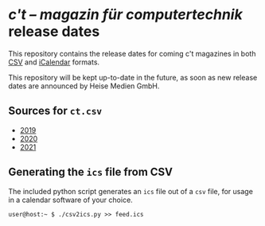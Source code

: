 # _c't – magazin für computertechnik_ release dates

This repository contains the release dates for coming c't magazines in both [CSV](https://en.wikipedia.org/wiki/Comma-separated_values) and [iCalendar](https://en.wikipedia.org/wiki/ICalendar) formats.

This repository will be kept up-to-date in the future, as soon as new release dates are announced by Heise Medien GmbH.

## Sources for `ct.csv`

 * [2019](https://www.heise.de/mediadaten/ct/Termine-1849839.html)
 * [2020](https://www.heise.de/mediadaten/downloads/88/1/0/1/5/3/3/2/ct_Mediadaten_2020_Ansicht_neu.pdf)
 * [2021](https://mediadaten.heise.de/en/produkte/print/europes-largest-it-and-tech-magazine/)

## Generating the `ics` file from CSV

The included python script generates an `ics` file out of a `csv` file, for usage in a calendar software of your choice.

```shell
user@host:~ $ ./csv2ics.py >> feed.ics
```
